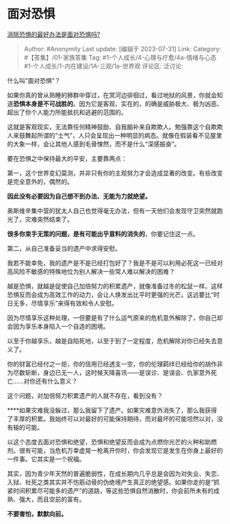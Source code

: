 # 面对恐惧
[消除恐惧的最好办法是面对恐惧吗?](https://www.zhihu.com/question/354168630/answer/2703001781)

> Author: #Anonymity
> Last update: [编辑于 2023-07-31]
> Link:
> Category: #【答集】/01-家族答集
> Tag: #1-个人成长/4-心理与疗愈/4a-情绪与心态 #1-个人成长/1-内在建设/1A-三观/1a-世界观
> 评论区:
> 泛讨论:

什么叫“面对恐惧”？

如果你真的曾从熟睡的狮群中穿过，在冥河边徘徊过，看过地狱的风景，你就会知道**恐惧本身是不可战胜的**。因为它是客观、实在的，的确是威胁极大、极为凶恶、超出了你个人能力所能抵抗和逃避的范围的。

这就是客观现实，无法靠任何精神鼓励、自我脑补来自欺欺人。勉强靠这个自欺欺人来鼓舞起所谓的“士气”，人只会呈现出一种明显的病态。就像在假装看不见屋里的大象一样，会让其他人感到毛骨悚然，而不是什么“深感振奋”。

要在恐惧之中保持最大的平安，主要靠两点：

第一，这个世界变幻莫测，并非只有你的主观努力才会造成显著的改变。有些改变是完全意外的，偶然的。

**因此没有必要因为自己想不到办法、无能为力就绝望。**

奥斯维辛集中营的犹太人自己也觉得毫无办法，但有一天他们会发现守卫突然就跑光了，灾难突然结束了。

**很多你束手无策的问题，是有可能出乎意料的消失的**，你要记住这一点。

第二，从自己准备妥当的遗产中求得安慰。

我若不能幸免，我的遗产是不是已经打包好了？我是不是可以利用必死这一已经对高风险不敏感的特殊地位为别人解决一些常人难以解决的困难？

越是恐惧，就越是促使自己加倍努力的积累遗产，就像准备过冬的松鼠一样。这样恐惧反而会成为高效工作的动力，会让人焕发出比平时更强的光芒。这远要比“时日无多，尽情享乐”来得有效和令人安慰。

因为尽情享乐这种处理，一但要是有了什么运气原来的危机意外解除了，你自己却会因为享乐本身陷入一个自造的困境。

以至于你越享乐，越是自陷死地，以至于到了一定程度，危机解除对你已经失去意义了。

你的财富已经付之一炬，你的信用已经透支一空，你的伦理羁绊已经给你的胡作非为尽数斩断，身边已无一人，这时候天降喜讯——是误诊、是误会、仇家意外死亡……对你还有什么意义？

这个问题，对加倍努力积累遗产的人就不存在，看到没有？

**﻿**如果灾难我没躲过，那么我留下了遗产。如果灾难意外消失了，那么我获得了丰厚的积累。我始终可以对最好的可能保持期待，而对最坏的可能坦然以对，没有输的可能。

以这个态度去面对恐惧和绝望，恐惧和绝望反而会成为点燃你光芒的火种和助燃剂。很有可能，当危机万幸虚晃一枪离开你时，你会发现它是发生在你身上最好的一件事。它其实是一个祝福。

其实，因为青少年天然的普遍脆弱性，在成长期内几乎总是会因为对失业、失恋、入狱、社死之类其实并不伤筋动骨的伪绝境产生真正的绝望感。如果你走的是“抓紧时间积累尽可能多的遗产”的道路，等这些恐惧自然消散时，你会前所未有的成熟、强大，而且空前的富有。

**不要害怕，默默向前。**
